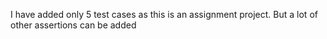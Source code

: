 I have added only 5 test cases as this is an assignment project. But a lot of other assertions can be added
